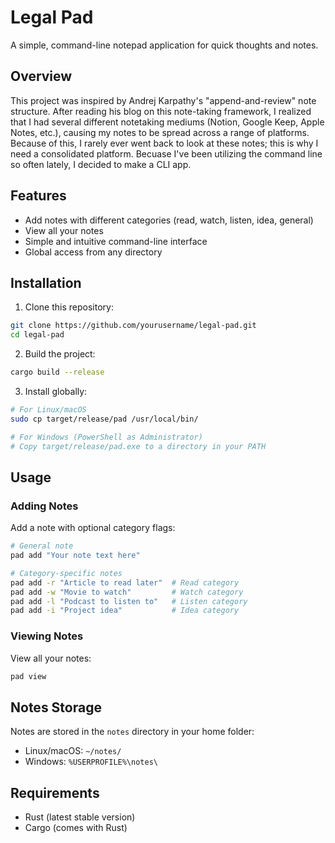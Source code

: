 # Legal Pad

A simple, command-line notepad application for quick thoughts and notes.

## Overview

This project was inspired by Andrej Karpathy's "append-and-review" note structure. After reading his blog on this
note-taking framework, I realized that I had several different notetaking mediums (Notion, Google Keep, Apple Notes,
etc.), causing my notes to be spread across a range of platforms. Because of this, I rarely ever went back to look at 
these notes; this is why I need a consolidated platform. Becuase I've been utilizing the command line so often lately, I 
decided to make a CLI app.  

## Features

- Add notes with different categories (read, watch, listen, idea, general)
- View all your notes
- Simple and intuitive command-line interface
- Global access from any directory

## Installation

1. Clone this repository:
```bash
git clone https://github.com/yourusername/legal-pad.git
cd legal-pad
```

2. Build the project:
```bash
cargo build --release
```

3. Install globally:
```bash
# For Linux/macOS
sudo cp target/release/pad /usr/local/bin/

# For Windows (PowerShell as Administrator)
# Copy target/release/pad.exe to a directory in your PATH
```

## Usage

### Adding Notes

Add a note with optional category flags:
```bash
# General note
pad add "Your note text here"

# Category-specific notes
pad add -r "Article to read later"  # Read category
pad add -w "Movie to watch"         # Watch category
pad add -l "Podcast to listen to"   # Listen category
pad add -i "Project idea"           # Idea category
```

### Viewing Notes

View all your notes:
```bash
pad view
```

## Notes Storage

Notes are stored in the `notes` directory in your home folder:
- Linux/macOS: `~/notes/`
- Windows: `%USERPROFILE%\notes\`

## Requirements

- Rust (latest stable version)
- Cargo (comes with Rust)
